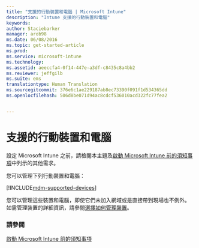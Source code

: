 ```yaml
---
title: "支援的行動裝置和電腦 | Microsoft Intune"
description: "Intune 支援的行動裝置和電腦"
keywords: 
author: Staciebarker
manager: arob98
ms.date: 06/08/2016
ms.topic: get-started-article
ms.prod: 
ms.service: microsoft-intune
ms.technology: 
ms.assetid: aeeccfa4-0f14-447e-a3df-c8435c8a4bb2
ms.reviewer: jeffgilb
ms.suite: ems
translationtype: Human Translation
ms.sourcegitcommit: 376e6c1ae229187ab8ec73390f091f1d534365dd
ms.openlocfilehash: 506d8be071d94ac8cdcf536010acd322fc77fea2


---
```


# 支援的行動裝置和電腦

設定 Microsoft Intune 之前，請檢閱本主題及[啟動 Microsoft Intune 前的須知事項](what-to-know-before-you-start-microsoft-intune.md)中列示的其他需求。 

您可以管理下列行動裝置和電腦︰

[!INCLUDE[mdm-supported-devices](../includes/mdm-supported-devices.md)] 

您可以管理這些裝置和電腦，即使它們未加入網域或是直接帶到現場也不例外。 如需管理裝置的詳細資訊，請參閱[選擇如何管理裝置](/Intune/get-started/choose-how-to-manage-devices)。


### 請參閱
[啟動 Microsoft Intune 前的須知事項](what-to-know-before-you-start-microsoft-intune.md)


<!--HONumber=Jul16_HO3-->


